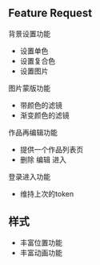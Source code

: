 ## Feature Request

背景设置功能
+ 设置单色
+ 设置复合色
+ 设置图片

图片蒙版功能
+ 带颜色的滤镜
+ 渐变颜色的滤镜

作品再编辑功能
+ 提供一个作品列表页
+ 删除 编辑 进入

登录进入功能
+ 维持上次的token


## 样式

+ 丰富位置功能
+ 丰富动画功能


